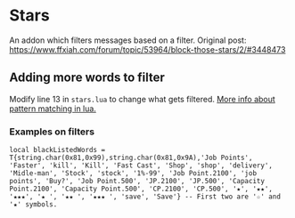 # Stars

An addon which filters messages based on a filter. Original post: https://www.ffxiah.com/forum/topic/53964/block-those-stars/2/#3448473

## Adding more words to filter

Modify line 13 in `stars.lua` to change what gets filtered.
[More info about pattern matching in lua.](https://riptutorial.com/lua/example/20315/lua-pattern-matching)

### Examples on filters

```local blackListedWords = T{string.char(0x81,0x99),string.char(0x81,0x9A),'Job Points', 'Faster', 'kill', 'Kill', 'Fast Cast', 'Shop', 'shop', 'delivery', 'Midle-man', 'Stock', 'stock', '1%-99', 'Job Point.2100', 'job points', 'Buy?', 'Job Point.500', 'JP.2100', 'JP.500', 'Capacity Point.2100', 'Capacity Point.500', 'CP.2100', 'CP.500', '★', '★★', '★★★', '★ ', '★★ ', '★★★ ', 'save', 'Save'} -- First two are '☆' and '★' symbols.```
